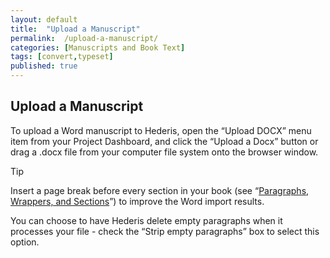 ```yaml
---
layout: default
title:  "Upload a Manuscript"
permalink:  /upload-a-manuscript/
categories: [Manuscripts and Book Text]
tags: [convert,typeset]
published: true
---
```


<section data-type="chapter" class="hsecchapter" data-hederis-type="hsecchapter" id="upload-a-manuscript" data-pi-attrs="id: upload-a-manuscript; data-tags: convert,typeset;" role="doc-chapter" data-tags="convert,typeset" data-author-name=" " data-book-title=" " title="Upload a Manuscript"><h1 data-hederis-type="hblkchaptitle" class="hblkchaptitle" id="pT0fltNY0">Upload a Manuscript</h1><p class="hblkp" data-hederis-type="hblkp" id="prDBaDusG">To upload a Word manuscript to Hederis, open the &#8220;Upload DOCX&#8221; menu item from your Project Dashboard, and click the &#8220;Upload a Docx&#8221; button or drag a .docx file from your computer file system onto the browser window.</p><aside class="hwprbox box" data-hederis-type="hwprbox" id="pfI46krdZ" data-type="sidebar"><p class="hblktype" data-hederis-type="hblktype" id="p9Xf5yUnz">Tip</p><p class="hblkp" data-hederis-type="hblkp" id="pia1YZoVO">Insert a page break before every section in your book (see &#8220;<a href="{% post_url 2020-08-18-11-ParagraphsWrappersSectionsandInlines %}" data-hederis-type="hspana" id="pikanaq8B"><span class="Hyperlink" data-hederis-type="hspnspan" id="pwzugEFJM">Paragraphs, Wrappers, and Sections</span></a>&#8221;) to improve the Word import results.</p></aside><p class="hblkp" data-hederis-type="hblkp" id="pe3C3QFPX">You can choose to have Hederis delete empty paragraphs when it processes your file - check the &#8220;Strip empty paragraphs&#8221; box to select this option.</p></section>